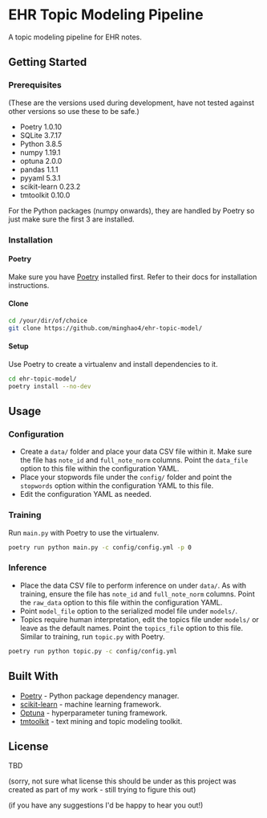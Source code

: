# EHR Topic Modeling Pipeline
A topic modeling pipeline for EHR notes.

## Getting Started
### Prerequisites
(These are the versions used during development, have not tested against other versions so use these to be safe.)
* Poetry 1.0.10
* SQLite 3.7.17
* Python 3.8.5
* numpy 1.19.1
* optuna 2.0.0
* pandas 1.1.1
* pyyaml 5.3.1
* scikit-learn 0.23.2
* tmtoolkit 0.10.0

For the Python packages (numpy onwards), they are handled by Poetry so just make sure the first 3 are installed.

### Installation
#### Poetry
Make sure you have [Poetry](https://python-poetry.org/) installed first. Refer to their docs for installation instructions.

#### Clone
```sh
cd /your/dir/of/choice
git clone https://github.com/minghao4/ehr-topic-model/
```

#### Setup
Use Poetry to create a virtualenv and install dependencies to it.
```sh
cd ehr-topic-model/
poetry install --no-dev
```

## Usage
### Configuration
* Create a `data/` folder and place your data CSV file within it. Make sure the file has `note_id` and `full_note_norm` columns. Point the `data_file` option to this file within the configuration YAML.
* Place your stopwords file under the `config/` folder and point the `stopwords` option within the configuration YAML to this file.
* Edit the configuration YAML as needed.

### Training
Run `main.py` with Poetry to use the virtualenv.
```sh
poetry run python main.py -c config/config.yml -p 0
```

### Inference
* Place the data CSV file to perform inference on under `data/`. As with training, ensure the file has `note_id` and `full_note_norm` columns. Point the `raw_data` option to this file within the configuration YAML.
* Point `model_file` option to the serialized model file under `models/`.
* Topics require human interpretation, edit the topics file under `models/` or leave as the default names. Point the `topics_file` option to this file.
Similar to training, run `topic.py` with Poetry.
```sh
poetry run python topic.py -c config/config.yml
```

## Built With
* [Poetry](https://python-poetry.org) - Python package dependency manager.
* [scikit-learn](https://scikit-learn.org/stable/) - machine learning framework.
* [Optuna](https://optuna.org/) - hyperparameter tuning framework.
* [tmtoolkit](https://github.com/WZBSocialScienceCenter/tmtoolkit) - text mining and topic modeling toolkit.

## License
TBD

(sorry, not sure what license this should be under as this project was created as part of my work - still trying to figure this out)

(if you have any suggestions I'd be happy to hear you out!)
